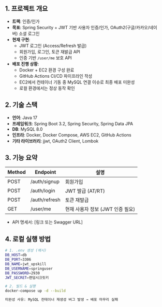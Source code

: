 ## 1. 프로젝트 개요
- **트랙**: 인증/인가
- **목표**: Spring Security + JWT 기반 사용자 인증/인가, OAuth2(구글/카카오/네이버) 소셜 로그인
- **현재 구현**:
  - JWT 로그인 (Access/Refresh 발급)
  - 회원가입, 로그인, 토큰 재발급 API
  - 인증 기반 `/user/me` 보호 API
- **배포 진행 상황**:
  - Docker + EC2 환경 구성 완료
  - GitHub Actions CI/CD 파이프라인 작성
  - EC2에서 컨테이너 기동 중 MySQL 연결 이슈로 최종 배포 미완성
  - 로컬 환경에서는 정상 동작 확인

## 2. 기술 스택
- **언어**: Java 17
- **프레임워크**: Spring Boot 3.2, Spring Security, Spring Data JPA
- **DB**: MySQL 8.0
- **인프라**: Docker, Docker Compose, AWS EC2, GitHub Actions
- **기타 라이브러리**: jjwt, OAuth2 Client, Lombok

## 3. 기능 요약
| Method | Endpoint     | 설명 |
|--------|--------------|------|
| POST   | /auth/signup | 회원가입 |
| POST   | /auth/login  | JWT 발급 (AT/RT) |
| POST   | /auth/refresh| 토큰 재발급 |
| GET    | /user/me     | 현재 사용자 정보 (JWT 인증 필요) |

- API 명세서: [링크 또는 Swagger URL]

## 4. 로컬 실행 방법
```bash
# 1. .env 생성 (예시)
DB_HOST=db
DB_PORT=3306
DB_NAME=jwt_upskill
DB_USERNAME=springuser
DB_PASSWORD=2930
JWT_SECRET=랜덤시크릿키

# 2. 빌드 & 실행
docker-compose up -d --build

미완성 사유: MySQL 컨테이너 재생성 버그 발생 → 배포 마무리 실패
